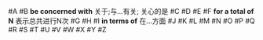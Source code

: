 #A 
#B **be concerned with** 关于;与...有关; 关心的是
#C 
#D
#E
#F **for a total of N** 表示总共进行N次
#G
#H
#I  **in terms of** 在...方面
#J
#K
#L
#M
#N
#O
#P
#Q
#R
#S
#T
#U
#V
#W
#X
#Y
#Z